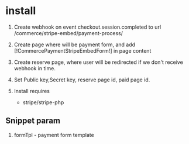 # install

1. Create webhook on event checkout.session.completed to url /commerce/stripe-embed/payment-process/
2. Create page where will be payment form, and add [!CommercePaymentStripeEmbedForm!] in page content
3. Create reserve page, where user will be redirected if we don't receive webhook in time.
2. Set Public key,Secret key, reserve page id, paid page id.
3. Install requires

    * stripe/stripe-php

## Snippet param

1. formTpl - payment form template


